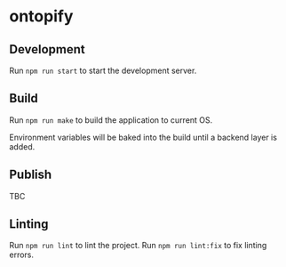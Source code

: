 # ontopify


## Development

Run `npm run start` to start the development server.

## Build

Run `npm run make` to build the application to current OS.

Environment variables will be baked into the build until a backend layer is added.

## Publish

TBC

## Linting

Run `npm run lint` to lint the project.
Run `npm run lint:fix` to fix linting errors.

